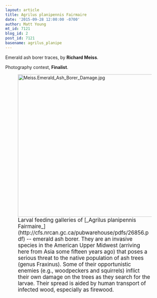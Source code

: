 ```yaml
---
layout: article
title: Agrilus planipennis Fairmaire
date: '2015-09-28 12:00:00 -0700'
author: Matt Young
mt_id: 7121
blog_id: 2
post_id: 7121
basename: agrilus_planipe
---
```

Emerald ash borer traces, by **Richard Meiss**.

Photography contest, **Finalist**.

<figure>
<img src="{{ site.baseurl }}/uploads/2015/Meiss.Emerald_Ash_Borer_Damage.jpg" alt="Meiss.Emerald_Ash_Borer_Damage.jpg" width="600" height="450" />
<figcaption markdown="span">
<big>Larval feeding galleries of [_Agrilus planipennis Fairmaire_](http://cfs.nrcan.gc.ca/pubwarehouse/pdfs/26856.pdf) -- emerald ash borer. They are an invasive species in the American Upper Midwest (arriving here from Asia some fifteen years ago) that poses a serious threat to the native population of ash trees (genus Fraxinus).  Some of their opportunistic enemies (e.g., woodpeckers and squirrels) inflict their own damage on the trees as they search for the larvae.  Their spread is aided by human transport of infected wood, especially as firewood.</big>

</figcaption>
</figure>
